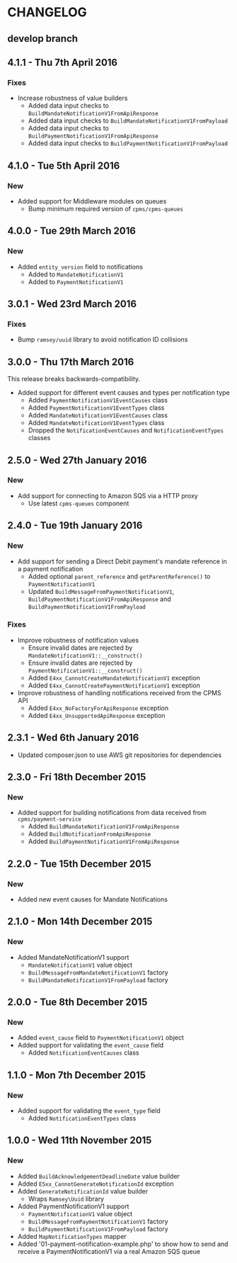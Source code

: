 # CHANGELOG

## develop branch

## 4.1.1 - Thu 7th April 2016

### Fixes

* Increase robustness of value builders
  - Added data input checks to `BuildMandateNotificationV1FromApiResponse`
  - Added data input checks to `BuildMandateNotificationV1FromPayload`
  - Added data input checks to `BuildPaymentNotificationV1FromApiResponse`
  - Added data input checks to `BuildPaymentNotificationV1FromPayload`

## 4.1.0 - Tue 5th April 2016

### New

* Added support for Middleware modules on queues
  * Bump minimum required version of `cpms/cpms-queues`

## 4.0.0 - Tue 29th March 2016

### New

* Added `entity_version` field to notifications
  * Added to `MandateNotificationV1`
  * Added to `PaymentNotificationV1`

## 3.0.1 - Wed 23rd March 2016

### Fixes

* Bump `ramsey/uuid` library to avoid notification ID collisions

## 3.0.0 - Thu 17th March 2016

This release breaks backwards-compatibility.

* Added support for different event causes and types per notification type
  - Added `PaymentNotificationV1EventCauses` class
  - Added `PaymentNotificationV1EventTypes` class
  - Added `MandateNotificationV1EventCauses` class
  - Added `MandateNotificationV1EventTypes` class
  - Dropped the `NotificationEventCauses` and `NotificationEventTypes` classes

## 2.5.0 - Wed 27th January 2016

### New

* Add support for connecting to Amazon SQS via a HTTP proxy
  * Use latest `cpms-queues` component

## 2.4.0 - Tue 19th January 2016

### New

* Add support for sending a Direct Debit payment's mandate reference in a payment notification
  * Added optional `parent_reference` and `getParentReference()` to `PaymentNotificationV1`
  * Updated `BuildMessageFromPaymentNotificationV1`, `BuildPaymentNotificationV1FromApiResponse` and `BuildPaymentNotificationV1FromPayload`

### Fixes

* Improve robustness of notification values
  * Ensure invalid dates are rejected by `MandateNotificationV1::__construct()`
  * Ensure invalid dates are rejected by `PaymentNotificationV1::__construct()`
  * Added `E4xx_CannotCreateMandateNotificationV1` exception
  * Added `E4xx_CannotCreatePaymentNotificationV1` exception
* Improve robustness of handling notifications received from the CPMS API
  * Added `E4xx_NoFactoryForApiResponse` exception
  * Added `E4xx_UnsupportedApiResponse` exception

## 2.3.1 - Wed 6th January 2016

* Updated composer.json to use AWS git repositories for dependencies

## 2.3.0 - Fri 18th December 2015

### New

* Added support for building notifications from data received from `cpms/payment-service`
  * Added `BuildMandateNotificationV1FromApiResponse`
  * Added `BuildNotificationFromApiResponse`
  * Added `BuildPaymentNotificationV1FromApiResponse`

## 2.2.0 - Tue 15th December 2015

### New

* Added new event causes for Mandate Notifications

## 2.1.0 - Mon 14th December 2015

### New

* Added MandateNotificationV1 support
  * `MandateNotificationV1` value object
  * `BuildMessageFromMandateNotificationV1` factory
  * `BuildMandateNotificationV1FromPayload` factory

## 2.0.0 - Tue 8th December 2015

### New

* Added `event_cause` field to `PaymentNotificationV1` object
* Added support for validating the `event_cause` field
  * Added `NotificationEventCauses` class

## 1.1.0 - Mon 7th December 2015

### New

* Added support for validating the `event_type` field
  * Added `NotificationEventTypes` class

## 1.0.0 - Wed 11th November 2015

### New

* Added `BuildAcknowledgementDeadlineDate` value builder
* Added `E5xx_CannotGenerateNotificationId` exception
* Added `GenerateNotificationId` value builder
  * Wraps `Ramsey\Uuid` library
* Added PaymentNotificationV1 support
  * `PaymentNotificationV1` value object
  * `BuildMessageFromPaymentNotificationV1` factory
  * `BuildPaymentNotificationV1FromPayload` factory
* Added `MapNotificationTypes` mapper
* Added '01-payment-notification-example.php' to show how to send and receive a PaymentNotificationV1 via a real Amazon SQS queue
